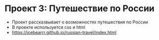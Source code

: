 # Проект 3: Путешествие по России

* Проект рассказвывает о возможностях путешествия по России
* В проекте используется css и html
* https://icebearrr.github.io/russian-travel/index.html

